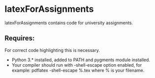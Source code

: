 # latexForAssignments
latexForAssignments contains code for university assignments.

## Requires:
For correct code highlighting this is necessary.
* Python 3.\* installed, added to PATH and pygments module installed.
* Your compiler should run with -shell-escape option enabled, for example: pdflatex -shell-escape %.tex
where % is your filename.

